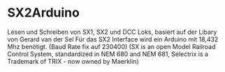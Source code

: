 # SX2Arduino
Lesen und Schreiben von SX1, SX2 und DCC Loks,
basiert auf der Libary von Gerard van der Sel
Für das SX2 Interface wird ein Arduino mit 18,432 Mhz benötigt. (Baud Rate fix auf 230400)
(SX is an open Model Railroad Control System, standardized in NEM 680 and NEM 681, Selectrix is a Trademark of TRIX - now owned by Maerklin)
